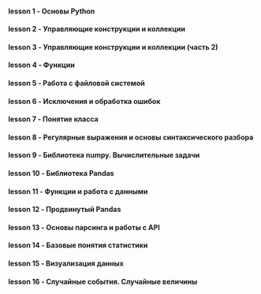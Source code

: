 #### **lesson 1** - Основы Python
#### **lesson 2** - Управляющие конструкции и коллекции
#### **lesson 3** - Управляющие конструкции и коллекции (часть 2)
#### **lesson 4** - Функции
#### **lesson 5** - Работа с файловой системой
#### **lesson 6** - Исключения и обработка ошибок
#### **lesson 7** - Понятие класса
#### **lesson 8** - Регулярные выражения и основы синтаксического разбора
#### **lesson 9** - Библиотека numpy. Вычислительные задачи
#### **lesson 10** - Библиотека Pandas
#### **lesson 11** - Функции и работа с данными
#### **lesson 12** - Продвинутый Pandas
#### **lesson 13** - Основы парсинга и работы с API
#### **lesson 14** - Базовые понятия статистики
#### **lesson 15** - Визуализация данных
#### **lesson 16** - Случайные события. Случайные величины
